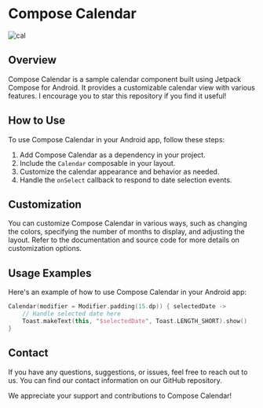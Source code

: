# Compose Calendar
![cal](https://github.com/lyh990517/compose-calendar/assets/45873564/d5ea635c-87db-40d7-96c0-cce64a11f2f3)

## Overview
Compose Calendar is a sample calendar component built using Jetpack Compose for Android. It provides a customizable calendar view with various features. I encourage you to star this repository if you find it useful!

## How to Use
To use Compose Calendar in your Android app, follow these steps:

1. Add Compose Calendar as a dependency in your project.
2. Include the `Calendar` composable in your layout.
3. Customize the calendar appearance and behavior as needed.
4. Handle the `onSelect` callback to respond to date selection events.

## Customization
You can customize Compose Calendar in various ways, such as changing the colors, specifying the number of months to display, and adjusting the layout. Refer to the documentation and source code for more details on customization options.

## Usage Examples
Here's an example of how to use Compose Calendar in your Android app:

```kotlin
Calendar(modifier = Modifier.padding(15.dp)) { selectedDate ->
    // Handle selected date here
    Toast.makeText(this, "$selectedDate", Toast.LENGTH_SHORT).show()
}
```


## Contact
If you have any questions, suggestions, or issues, feel free to reach out to us. You can find our contact information on our GitHub repository.

We appreciate your support and contributions to Compose Calendar!
